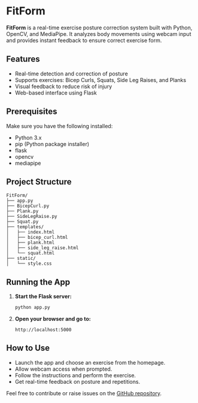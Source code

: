 # FitForm

**FitForm** is a real-time exercise posture correction system built with Python, OpenCV, and MediaPipe. It analyzes body movements using webcam input and provides instant feedback to ensure correct exercise form.

## Features

- Real-time detection and correction of posture
- Supports exercises: Bicep Curls, Squats, Side Leg Raises, and Planks
- Visual feedback to reduce risk of injury
- Web-based interface using Flask

## Prerequisites

Make sure you have the following installed:

- Python 3.x
- pip (Python package installer)
- flask
- opencv
- mediapipe

## Project Structure

```
FitForm/
├── app.py
├── BicepCurl.py
├── Plank.py
├── SideLegRaise.py
├── Squat.py
├── templates/
│   ├── index.html
│   ├── bicep_curl.html
│   ├── plank.html
│   ├── side_leg_raise.html
│   └── squat.html
├── static/
│   └── style.css

```

## Running the App

1. **Start the Flask server:**
   ```bash
   python app.py
   ```

2. **Open your browser and go to:**
   ```
   http://localhost:5000
   ```

## How to Use

- Launch the app and choose an exercise from the homepage.
- Allow webcam access when prompted.
- Follow the instructions and perform the exercise.
- Get real-time feedback on posture and repetitions.

Feel free to contribute or raise issues on the [GitHub repository](https://github.com/shivanshi2206/FitForm).
